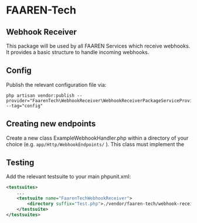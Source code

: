 # FAAREN-Tech 
## Webhook Receiver

This package will be used by all FAAREN Services which receive webhooks. It provides a basic structure to handle incoming webhooks.

## Config

Publish the relevant configuration file via:

```shell
php artisan vendor:publish --provider="FaarenTech\WebhookReceiver\WebhookReceiverPackageServiceProvider" --tag="config"
```

## Creating new endpoints
Create a new class ExampleWebhookHandler.php within a directory of your choice (e.g. `app/Http/WebhookEndpoints/` ). This class must implement the 

## Testing

Add the relevant testsuite to your main phpunit.xml:

```xml
<testsuites>
    ...
    <testsuite name="FaarenTechWebhookReceiver">
        <directory suffix="Test.php">./vendor/faaren-tech/webhook-receiver</directory>
    </testsuite>
</testsuites>
```
